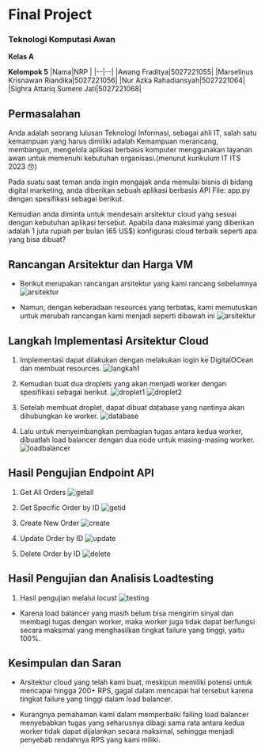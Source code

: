 # Final Project 
### Teknologi Komputasi Awan

**Kelas A**

**Kelompok 5**
|Nama|NRP  |
|--|--|
|Awang Fraditya|5027221055|
|Marselinus Krisnawan Riandika|5027221056|
|Nur Azka Rahadiansyah|5027221064|
|Sighra Attariq Sumere Jati|5027221068|

## Permasalahan
Anda adalah seorang lulusan Teknologi Informasi, sebagai ahli IT, salah satu kemampuan yang harus dimiliki adalah Kemampuan merancang, membangun, mengelola aplikasi berbasis komputer menggunakan layanan awan untuk memenuhi kebutuhan organisasi.(menurut kurikulum IT ITS 2023 😙)

Pada suatu saat teman anda ingin mengajak anda memulai bisnis di bidang digital marketing, anda diberikan sebuah aplikasi berbasis API File: app.py dengan spesifikasi sebagai berikut.

Kemudian anda diminta untuk mendesain arsitektur cloud yang sesuai dengan kebutuhan aplikasi tersebut. Apabila dana maksimal yang diberikan adalah 1 juta rupiah per bulan (65 US$) konfigurasi cloud terbaik seperti apa yang bisa dibuat?

## Rancangan Arsitektur dan Harga VM
- Berikut merupakan rancangan arsitektur yang kami rancang sebelumnya
![arsitektur](./img/archiawal.jpg)

- Namun, dengan keberadaan resources yang terbatas, kami memutuskan untuk merubah rancangan kami menjadi seperti dibawah ini
![arsitektur](./img/archi.jpg)

## Langkah Implementasi Arsitektur Cloud
1. Implementasi dapat dilakukan dengan melakukan login ke DigitalOCean dan membuat resources.
![langkah1](./img/Langkah1.png)

2. Kemudian buat dua droplets yang akan menjadi worker dengan spesifikasi sebagai berikut.
![droplet1](./img/Droplet1.png)
![droplet2](./img/Droplet2.png)

3. Setelah membuat droplet, dapat dibuat database yang nantinya akan dihubungkan ke worker.
![database](./img/database.png)

4. Lalu untuk menyeimbangkan pembagian tugas antara kedua worker, dibuatlah load balancer dengan dua node untuk masing-masing worker.
![loadbalancer](./img/loadbalancer.png)

## Hasil Pengujian Endpoint API
1. Get All Orders
![getall](./img/GETALL.jpeg)

2. Get Specific Order by ID
![getid](./img/GETORDER.jpeg)
3. Create New Order
![create](./img/POSTAPI.jpeg)

4. Update Order by ID
![update](./img/PUTORDER.jpeg)

5. Delete Order by ID
![delete](./img/DELETEORDER.jpeg)

## Hasil Pengujian dan Analisis Loadtesting
1. Hasil pengujian melalui locust
![testing](./img/TEST25.jpeg)
- Karena load balancer yang masih belum bisa mengirim sinyal dan membagi tugas dengan worker, maka worker juga tidak dapat berfungsi secara maksimal yang menghasilkan tingkat failure yang tinggi, yaitu 100%.

## Kesimpulan dan Saran
- Arsitektur cloud yang telah kami buat, meskipun memiliki potensi untuk mencapai hingga 200+ RPS, gagal dalam mencapai hal tersebut karena tingkat failure yang tinggi dalam load balancer.

- Kurangnya pemahaman kami dalam memperbaiki failing load balancer menyebabkan tugas yang seharusnya dibagi sama rata antara kedua worker tidak dapat dijalankan secara maksimal, sehingga menjadi penyebab rendahnya RPS yang kami miliki.



